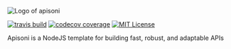 ![Logo of apisoni](http://i.imgur.com/GT1aApX.png)

[![travis build](https://img.shields.io/travis/diazweb/apisoni.svg?style=flat-square)](https://travis-ci.org/diazweb/apisoni) [![codecov coverage](https://img.shields.io/codecov/c/github/diazweb/apisoni.svg?style=flat-square)](https://codecov.io/github/diazweb/apisoni) [![MIT License](https://img.shields.io/npm/l/apisoni.svg?style=flat-square)](http://opensource.org/licenses/MIT)

Apisoni is a NodeJS template for building fast, robust, and adaptable APIs
